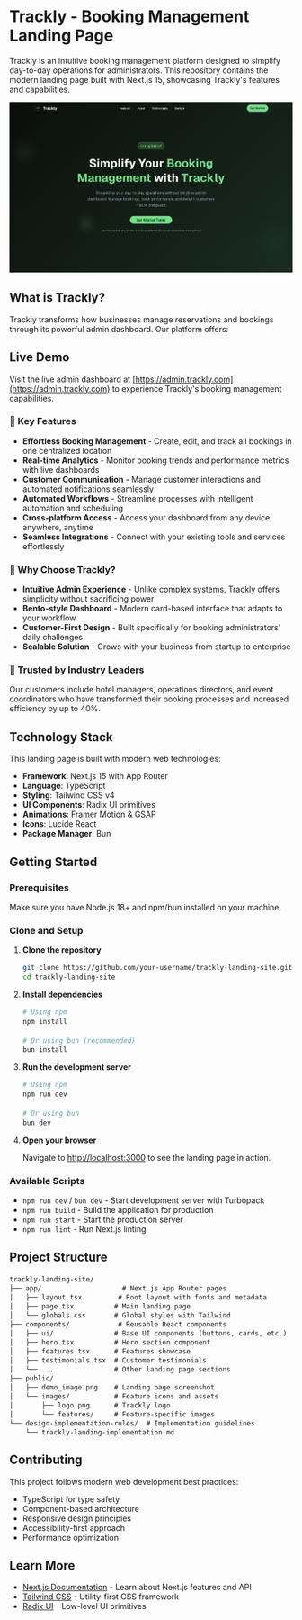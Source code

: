 # Trackly - Booking Management Landing Page

Trackly is an intuitive booking management platform designed to simplify day-to-day operations for administrators. This repository contains the modern landing page built with Next.js 15, showcasing Trackly's features and capabilities.

![Trackly Landing Page](./public/demo_image.png)

## What is Trackly?

Trackly transforms how businesses manage reservations and bookings through its powerful admin dashboard. Our platform offers:

## Live Demo

Visit the live admin dashboard at [https://admin.trackly.com](https://admin.trackly.com) to experience Trackly's booking management capabilities.

### 🚀 Key Features

- **Effortless Booking Management** - Create, edit, and track all bookings in one centralized location
- **Real-time Analytics** - Monitor booking trends and performance metrics with live dashboards
- **Customer Communication** - Manage customer interactions and automated notifications seamlessly
- **Automated Workflows** - Streamline processes with intelligent automation and scheduling
- **Cross-platform Access** - Access your dashboard from any device, anywhere, anytime
- **Seamless Integrations** - Connect with your existing tools and services effortlessly

### 🎯 Why Choose Trackly?

- **Intuitive Admin Experience** - Unlike complex systems, Trackly offers simplicity without sacrificing power
- **Bento-style Dashboard** - Modern card-based interface that adapts to your workflow
- **Customer-First Design** - Built specifically for booking administrators' daily challenges
- **Scalable Solution** - Grows with your business from startup to enterprise

### 🏢 Trusted by Industry Leaders

Our customers include hotel managers, operations directors, and event coordinators who have transformed their booking processes and increased efficiency by up to 40%.

## Technology Stack

This landing page is built with modern web technologies:

- **Framework**: Next.js 15 with App Router
- **Language**: TypeScript
- **Styling**: Tailwind CSS v4
- **UI Components**: Radix UI primitives
- **Animations**: Framer Motion & GSAP
- **Icons**: Lucide React
- **Package Manager**: Bun

## Getting Started

### Prerequisites

Make sure you have Node.js 18+ and npm/bun installed on your machine.

### Clone and Setup

1. **Clone the repository**
   ```bash
   git clone https://github.com/your-username/trackly-landing-site.git
   cd trackly-landing-site
   ```

2. **Install dependencies**
   ```bash
   # Using npm
   npm install
   
   # Or using bun (recommended)
   bun install
   ```

3. **Run the development server**
   ```bash
   # Using npm
   npm run dev
   
   # Or using bun
   bun dev
   ```

4. **Open your browser**

   Navigate to [http://localhost:3000](http://localhost:3000) to see the landing page in action.

### Available Scripts

- `npm run dev` / `bun dev` - Start development server with Turbopack
- `npm run build` - Build the application for production
- `npm run start` - Start the production server
- `npm run lint` - Run Next.js linting

## Project Structure

```
trackly-landing-site/
├── app/                    # Next.js App Router pages
│   ├── layout.tsx         # Root layout with fonts and metadata
│   ├── page.tsx          # Main landing page
│   └── globals.css       # Global styles with Tailwind
├── components/            # Reusable React components
│   ├── ui/               # Base UI components (buttons, cards, etc.)
│   ├── hero.tsx          # Hero section component
│   ├── features.tsx      # Features showcase
│   ├── testimonials.tsx  # Customer testimonials
│   └── ...               # Other landing page sections
├── public/
│   ├── demo_image.png    # Landing page screenshot
│   └── images/           # Feature icons and assets
│       ├── logo.png      # Trackly logo
│       └── features/     # Feature-specific images
└── design-implementation-rules/  # Implementation guidelines
    └── trackly-landing-implementation.md
```

## Contributing

This project follows modern web development best practices:

- TypeScript for type safety
- Component-based architecture
- Responsive design principles
- Accessibility-first approach
- Performance optimization

## Learn More

- [Next.js Documentation](https://nextjs.org/docs) - Learn about Next.js features and API
- [Tailwind CSS](https://tailwindcss.com/docs) - Utility-first CSS framework
- [Radix UI](https://www.radix-ui.com/) - Low-level UI primitives